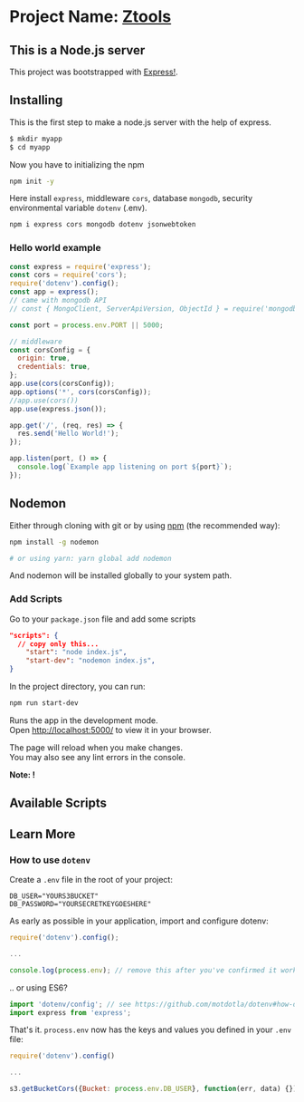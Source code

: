 # Project Name: [Ztools](https://ztools-d8a96.web.app/)

## This is a Node.js server

This project was bootstrapped with [Express!](https://expressjs.com/en/starter/installing.html).

## Installing

This is the first step to make a node.js server with the help of express.

```bash
$ mkdir myapp
$ cd myapp
```

Now you have to initializing the npm

```bash
npm init -y
```

Here install `express`, middleware `cors`, database `mongodb`, security environmental variable `dotenv` (.env).

```bash
npm i express cors mongodb dotenv jsonwebtoken
```

### Hello world example

```javascript
const express = require('express');
const cors = require('cors');
require('dotenv').config();
const app = express();
// came with mongodb API
// const { MongoClient, ServerApiVersion, ObjectId } = require('mongodb');

const port = process.env.PORT || 5000;

// middleware
const corsConfig = {
  origin: true,
  credentials: true,
};
app.use(cors(corsConfig));
app.options('*', cors(corsConfig));
//app.use(cors())
app.use(express.json());

app.get('/', (req, res) => {
  res.send('Hello World!');
});

app.listen(port, () => {
  console.log(`Example app listening on port ${port}`);
});
```

## Nodemon

Either through cloning with git or by using [npm](http://npmjs.org) (the recommended way):

```bash
npm install -g nodemon

# or using yarn: yarn global add nodemon
```

And nodemon will be installed globally to your system path.

### Add Scripts

Go to your `package.json` file and add some scripts

```json
"scripts": {
  // copy only this...
    "start": "node index.js",
    "start-dev": "nodemon index.js",
}
```

In the project directory, you can run:

```bash
npm run start-dev
```

Runs the app in the development mode.\
Open [http://localhost:5000/](http://localhost:5000/) to view it in your browser.

The page will reload when you make changes.\
You may also see any lint errors in the console.

**Note: !**

## Available Scripts

## Learn More

### How to use `dotenv`

Create a `.env` file in the root of your project:

```dosini
DB_USER="YOURS3BUCKET"
DB_PASSWORD="YOURSECRETKEYGOESHERE"
```

As early as possible in your application, import and configure dotenv:

```javascript
require('dotenv').config();

...

console.log(process.env); // remove this after you've confirmed it working
```

.. or using ES6?

```javascript
import 'dotenv/config'; // see https://github.com/motdotla/dotenv#how-do-i-use-dotenv-with-import
import express from 'express';
```

That's it. `process.env` now has the keys and values you defined in your `.env` file:

```javascript
require('dotenv').config()

...

s3.getBucketCors({Bucket: process.env.DB_USER}, function(err, data) {})

```
